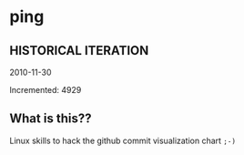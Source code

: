 # ping

## HISTORICAL ITERATION
2010-11-30

Incremented: 4929

## What is this?? 
Linux skills to hack the github commit visualization chart `;-)`
